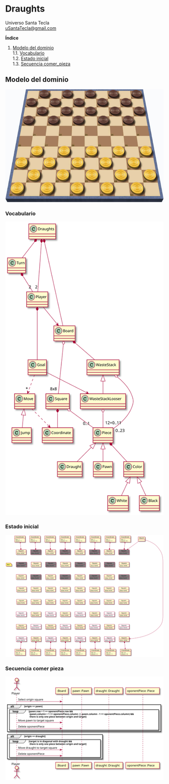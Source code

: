 # Draughts
Universo Santa Tecla  
[uSantaTecla@gmail.com](mailto:uSantaTecla@gmail.com)

**Índice**

1. [Modelo del dominio](#modelo-del-dominio)  
   1.1. [Vocabulario](#vocabulario)  
   1.2. [Estado inicial](#estado-inicial)  
   1.3. [Secuencia comer_pieza](#secuencia-comer-pieza)

## Modelo del dominio

![Draughts](docs/images/draughts.jpg)

### Vocabulario

![Vocabulario](./docs/diagrams/out/modeloDominio/class_diagram.svg)

### Estado inicial

![Estado Inicial](./docs/diagrams/out/modeloDominio/initial_state.svg)

### Secuencia comer pieza

![Secuencia Comer_Pieza](./docs/diagrams/out/modeloDominio/eat_sequence.svg)  
